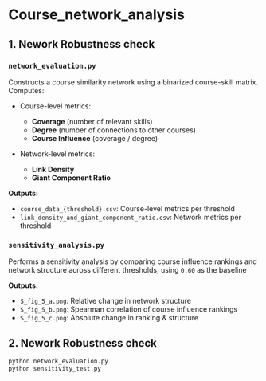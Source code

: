 # Course_network_analysis

## 1. Nework Robustness check
### `network_evaluation.py`

Constructs a course similarity network using a binarized course-skill matrix. Computes:

- Course-level metrics:
  - **Coverage** (number of relevant skills)
  - **Degree** (number of connections to other courses)
  - **Course Influence** (coverage / degree)

- Network-level metrics:
  - **Link Density**
  - **Giant Component Ratio**

**Outputs:**
- `course_data_{threshold}.csv`: Course-level metrics per threshold  
- `link_density_and_giant_component_ratio.csv`: Network metrics per threshold


### `sensitivity_analysis.py`

Performs a sensitivity analysis by comparing course influence rankings and network structure across different thresholds, using `0.60` as the baseline

**Outputs:**

- `S_fig_5_a.png`: Relative change in network structure  
- `S_fig_5_b.png`: Spearman correlation of course influence rankings  
- `S_fig_5_c.png`: Absolute change in ranking & structure

## 2. Nework Robustness check

```bash
python network_evaluation.py
python sensitivity_test.py




